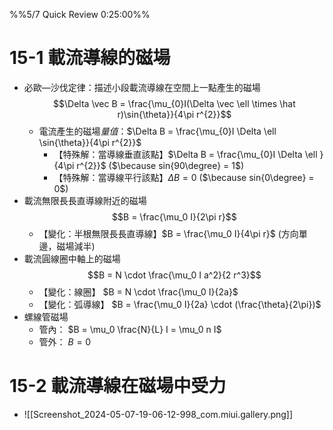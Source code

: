 %%5/7 Quick Review 0:25:00%%
# 15-1 載流導線的磁場
- 必歐—沙伐定律：描述小段載流導線在空間上一點產生的磁場 $$\Delta \vec B = \frac{\mu_{0}I(\Delta \vec \ell \times \hat r)\sin{\theta}}{4\pi r^{2}}$$
	- 電流產生的磁場*量值*：$\Delta B = \frac{\mu_{0}I \Delta \ell \sin{\theta}}{4\pi r^{2}}$
		- 【特殊解：當導線垂直該點】$\Delta B = \frac{\mu_{0}I \Delta \ell }{4\pi r^{2}}$ ($\because sin{90\degree} = 1$)
		- 【特殊解：當導線平行該點】$\Delta B = 0$ ($\because sin{0\degree} = 0$)
- 載流無限長長直導線附近的磁場 $$B = \frac{\mu_0 I}{2\pi r}$$
	- 【變化：半根無限長長直導線】$B = \frac{\mu_0 I}{4\pi r}$ (方向單邊，磁場減半)
- 載流圓線圈中軸上的磁場$$B = N \cdot \frac{\mu_0 I a^2}{2 r^3}$$
	- 【變化：線圈】 $B = N \cdot \frac{\mu_0 I}{2a}$
	- 【變化：弧導線】 $B = \frac{\mu_0 I}{2a} \cdot (\frac{\theta}{2\pi})$
- 螺線管磁場
	- 管內： $B = \mu_0 \frac{N}{L} I = \mu_0 n I$
	- 管外： $B = 0$

# 15-2 載流導線在磁場中受力
- ![[Screenshot_2024-05-07-19-06-12-998_com.miui.gallery.png]]